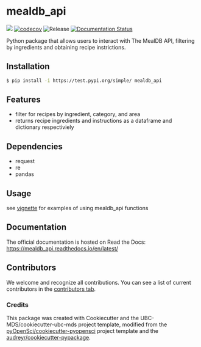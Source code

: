 # mealdb_api 

![](https://github.com/ChoLaamY/mealdb_api/workflows/build/badge.svg) [![codecov](https://codecov.io/gh/ChoLaamY/mealdb_api/branch/main/graph/badge.svg)](https://codecov.io/gh/ChoLaamY/mealdb_api) ![Release](https://github.com/ChoLaamY/mealdb_api/workflows/Release/badge.svg) [![Documentation Status](https://readthedocs.org/projects/mealdb_api/badge/?version=latest)](https://mealdb_api.readthedocs.io/en/latest/?badge=latest)

Python package that allows users to interact with The MealDB API, filtering by ingredients and obtaining recipe instrictions.

## Installation

```bash
$ pip install -i https://test.pypi.org/simple/ mealdb_api
```

## Features

* filter for recipes by ingredient, category, and area
* returns recipe ingredients and instructions as a dataframe and dictionary respectiviely

## Dependencies

* request
* re
* pandas

## Usage

see [vignette](vignette/how_to_mealdb_api.ipynb) for examples of using mealdb_api functions


## Documentation

The official documentation is hosted on Read the Docs: https://mealdb_api.readthedocs.io/en/latest/

## Contributors

We welcome and recognize all contributions. You can see a list of current contributors in the [contributors tab](https://github.com/ChoLaamY/mealdb_api/graphs/contributors).

### Credits

This package was created with Cookiecutter and the UBC-MDS/cookiecutter-ubc-mds project template, modified from the [pyOpenSci/cookiecutter-pyopensci](https://github.com/pyOpenSci/cookiecutter-pyopensci) project template and the [audreyr/cookiecutter-pypackage](https://github.com/audreyr/cookiecutter-pypackage).
